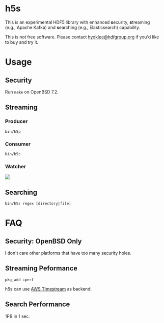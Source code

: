 # h5s

  This is an experimental HDF5 library with enhanced **s**ecurity, **s**treaming (e.g., Apache Kafka) and
 **s**earching (e.g., Elasticsearch) capability. 

  This is not free software. Please contact hyoklee@hdfgroup.org if you'd like to buy and try it.

# Usage

## Security

  Run `make` on OpenBSD 7.2.
  
## Streaming

### Producer

`bin/h5p`

### Consumer

`bin/h5c`

### Watcher

[![](https://markdown-videos.deta.dev/youtube/qdjAHVON01s)](https://youtu.be/qdjAHVON01s)


## Searching

`bin/h5s regex [directory|file]`

# FAQ

## Security: OpenBSD Only

 I don't care other platforms that have too many security holes.
  
## Streaming Peformance
  
 `pkg_add iperf`
 
 h5s can use [AWS Timestream](https://aws.amazon.com/timestream/) as backend.

## Search Performance

  1PB in 1 sec.

  

  
